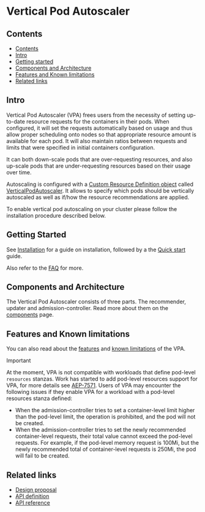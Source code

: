 # Vertical Pod Autoscaler

## Contents

- [Contents](#contents)
- [Intro](#intro)
- [Getting started](#getting-started)
- [Components and Architecture](#components-and-architecture)
- [Features and Known limitations](#features-and-known-limitations)
- [Related links](#related-links)

## Intro

Vertical Pod Autoscaler (VPA) frees users from the necessity of setting
up-to-date resource requests for the containers in their pods. When
configured, it will set the requests automatically based on usage and thus
allow proper scheduling onto nodes so that appropriate resource amount is
available for each pod. It will also maintain ratios between requests and
limits that were specified in initial containers configuration.

It can both down-scale pods that are over-requesting resources, and also
up-scale pods that are under-requesting resources based on their usage over
time.

Autoscaling is configured with a
[Custom Resource Definition object](https://kubernetes.io/docs/concepts/api-extension/custom-resources/)
called [VerticalPodAutoscaler](https://github.com/kubernetes/autoscaler/blob/master/vertical-pod-autoscaler/pkg/apis/autoscaling.k8s.io/v1/types.go).
It allows to specify which pods should be vertically autoscaled as well as if/how the
resource recommendations are applied.

To enable vertical pod autoscaling on your cluster please follow the installation
procedure described below.

## Getting Started

See [Installation](./docs/installation.md) for a guide on installation, followed by a the [Quick start](./docs/quickstart.md) guide.

Also refer to the [FAQ](./docs/faq.md) for more.

## Components and Architecture

The Vertical Pod Autoscaler consists of three parts. The recommender, updater and admission-controller. Read more about them on the [components](./docs/components.md) page.

## Features and Known limitations

You can also read about the [features](./docs/features.md) and [known limitations](./docs/known-limitations.md) of the VPA.

> [!IMPORTANT]
> At the moment, VPA is not compatible with workloads that define pod-level `resources` stanzas. Work has started to add pod-level resources support for VPA, for more details see [AEP-7571](https://github.com/kubernetes/autoscaler/pull/8586). Users of VPA may encounter the following issues if they enable VPA for a workload with a pod-level resources stanza defined:
> * When the admission-controller tries to set a container-level limit higher than the pod-level limit, the operation is prohibited, and the pod will not be created.
> * When the admission-controller tries to set the newly recommended container-level requests, their total value cannot exceed the pod-level requests. For example, if the pod-level memory request is 100Mi, but the newly recommended total of container-level requests is 250Mi, the pod will fail to be created.

## Related links

- [Design proposal](https://github.com/kubernetes/design-proposals-archive/blob/main/autoscaling/vertical-pod-autoscaler.md)
- [API definition](pkg/apis/autoscaling.k8s.io/v1/types.go)
- [API reference](./docs/api.md)
